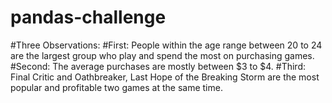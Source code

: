 # pandas-challenge
#Three Observations:
#First: People within the age range between 20 to 24 are the largest group who play and spend the most on purchasing games.
#Second: The average purchases are mostly between $3 to $4.
#Third: Final Critic and Oathbreaker, Last Hope of the Breaking Storm	are the most popular and profitable two games at the same time.

